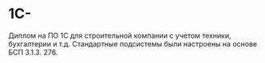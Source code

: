 # 1C-
Диплом на ПО 1С для строительной компании с учетом техники, бухгалтерии и т.д. Стандартные подсистемы были настроены на основе БСП 3.1.3.
276.
